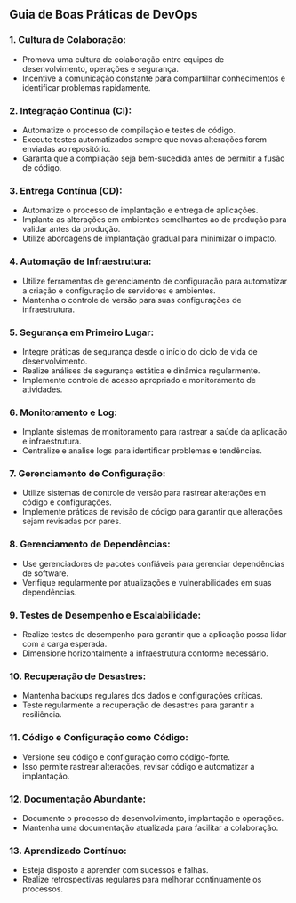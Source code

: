 ## Guia de Boas Práticas de DevOps

### 1. **Cultura de Colaboração:**

* Promova uma cultura de colaboração entre equipes de desenvolvimento, operações e segurança.
* Incentive a comunicação constante para compartilhar conhecimentos e identificar problemas rapidamente.

### 2. **Integração Contínua (CI):**

* Automatize o processo de compilação e testes de código.
* Execute testes automatizados sempre que novas alterações forem enviadas ao repositório.
* Garanta que a compilação seja bem-sucedida antes de permitir a fusão de código.

### 3. **Entrega Contínua (CD):**

* Automatize o processo de implantação e entrega de aplicações.
* Implante as alterações em ambientes semelhantes ao de produção para validar antes da produção.
* Utilize abordagens de implantação gradual para minimizar o impacto.

### 4. **Automação de Infraestrutura:**

* Utilize ferramentas de gerenciamento de configuração para automatizar a criação e configuração de servidores e ambientes.
* Mantenha o controle de versão para suas configurações de infraestrutura.

### 5. **Segurança em Primeiro Lugar:**

* Integre práticas de segurança desde o início do ciclo de vida de desenvolvimento.
* Realize análises de segurança estática e dinâmica regularmente.
* Implemente controle de acesso apropriado e monitoramento de atividades.

### 6. **Monitoramento e Log:**

* Implante sistemas de monitoramento para rastrear a saúde da aplicação e infraestrutura.
* Centralize e analise logs para identificar problemas e tendências.

### 7. **Gerenciamento de Configuração:**

* Utilize sistemas de controle de versão para rastrear alterações em código e configurações.
* Implemente práticas de revisão de código para garantir que alterações sejam revisadas por pares.

### 8. **Gerenciamento de Dependências:**

* Use gerenciadores de pacotes confiáveis para gerenciar dependências de software.
* Verifique regularmente por atualizações e vulnerabilidades em suas dependências.

### 9. **Testes de Desempenho e Escalabilidade:**

* Realize testes de desempenho para garantir que a aplicação possa lidar com a carga esperada.
* Dimensione horizontalmente a infraestrutura conforme necessário.

### 10. **Recuperação de Desastres:**

* Mantenha backups regulares dos dados e configurações críticas.
* Teste regularmente a recuperação de desastres para garantir a resiliência.

### 11. **Código e Configuração como Código:**

* Versione seu código e configuração como código-fonte.
* Isso permite rastrear alterações, revisar código e automatizar a implantação.

### 12. **Documentação Abundante:**

* Documente o processo de desenvolvimento, implantação e operações.
* Mantenha uma documentação atualizada para facilitar a colaboração.

### 13. **Aprendizado Contínuo:**

* Esteja disposto a aprender com sucessos e falhas.
* Realize retrospectivas regulares para melhorar continuamente os processos.


